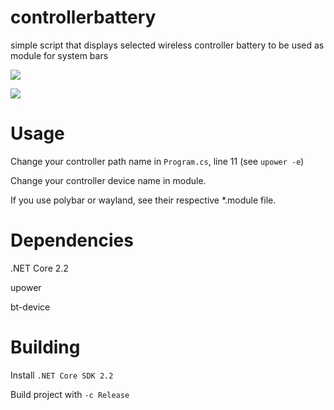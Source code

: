 # controllerbattery
simple script that displays selected wireless controller battery to be used as module for system bars

![](https://i.imgur.com/9r9o1hP.png)

![](https://i.imgur.com/GXa37M9.png)

# Usage
Change your controller path name in `Program.cs`, line 11 (see `upower -e`)

Change your controller device name in module.

If you use polybar or wayland, see their respective *.module file.

# Dependencies
.NET Core 2.2

upower

bt-device

# Building
Install `.NET Core SDK 2.2`

Build project with `-c Release`
